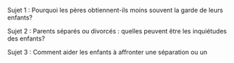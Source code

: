 
Sujet 1 : Pourquoi les pères obtiennent-ils moins souvent la garde de leurs enfants?

Sujet 2 : Parents séparés ou divorcés : quelles peuvent être les inquiétudes des enfants?

Sujet 3 : Comment aider les enfants à affronter  une séparation ou un